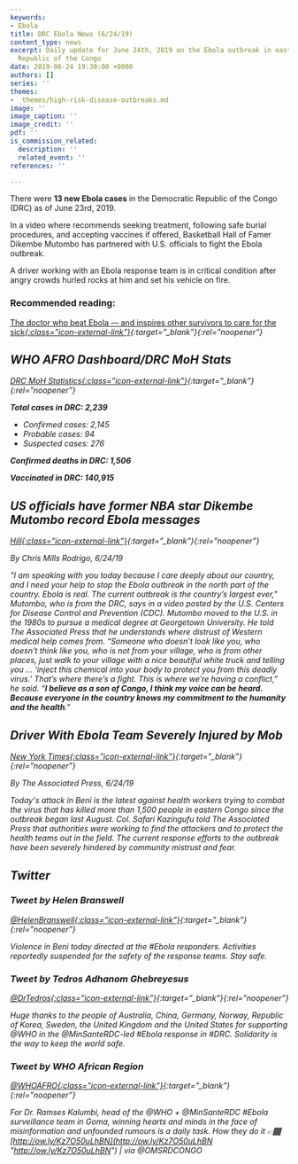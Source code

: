 ```yaml
---
keywords:
- Ebola
title: DRC Ebola News (6/24/19)
content_type: news
excerpt: Daily update for June 24th, 2019 on the Ebola outbreak in eastern Democratic
  Republic of the Congo
date: 2019-06-24 19:30:00 +0000
authors: []
series: ''
themes:
- _themes/high-risk-disease-outbreaks.md
image: ''
image_caption: ''
image_credit: ''
pdf: ''
is_commission_related:
  description: ''
  related_event: ''
references: ''

---
```

There were **13 new Ebola cases** in the Democratic Republic of the Congo (DRC) as of June 23rd, 2019.

In a video where recommends seeking treatment, following safe burial procedures, and accepting vaccines if offered, Basketball Hall of Famer Dikembe Mutombo has partnered with U.S. officials to fight the Ebola outbreak.

A driver working with an Ebola response team is in critical condition after angry crowds hurled rocks at him and set his vehicle on fire.

### Recommended reading: 

[The doctor who beat Ebola — and inspires other survivors to care for the sick<i/>{:class=”icon-external-link”}](https://www.nature.com/articles/d41586-019-01979-w){:target=”_blank”}{:rel=”noopener”}

## WHO AFRO Dashboard/DRC MoH Stats 

[DRC MoH Statistics<i/>{:class=”icon-external-link”}](https://mailchi.mp/sante.gouv.cd/ebola_kivu_23juin19?e=34c0620338){:target=”_blank”}{:rel=”noopener”}

**Total cases in DRC: 2,239**

* Confirmed cases: 2,145
* Probable cases: 94
* Suspected cases: 276

**Confirmed deaths in DRC: 1,506**

**Vaccinated in DRC: 140,915**

## US officials have former NBA star Dikembe Mutombo record Ebola messages

[Hill<i/>{:class=”icon-external-link”}](https://thehill.com/policy/healthcare/450029-us-officials-have-former-nba-star-dikembe-mutombo-record-ebola-messages){:target=”_blank”}{:rel=”noopener”}

_By Chris Mills Rodrigo, 6/24/19_

"I am speaking with you today because I care deeply about our country, and I need your help to stop the Ebola outbreak in the north part of the country. Ebola is real. The current outbreak is the country’s largest ever," Mutombo, who is from the DRC, says in a video posted by the U.S. Centers for Disease Control and Prevention (CDC). Mutombo moved to the U.S. in the 1980s to pursue a medical degree at Georgetown University. He told The Associated Press that he understands where distrust of Western medical help comes from. “Someone who doesn’t look like you, who doesn’t think like you, who is not from your village, who is from other places, just walk to your village with a nice beautiful white truck and telling you ... ‘inject this chemical into your body to protect you from this deadly virus.’ That’s where there’s a fight. This is where we’re having a conflict,” he said. “**I believe as a son of Congo, I think my voice can be heard. Because everyone in the country knows my commitment to the humanity and the health**.”

## Driver With Ebola Team Severely Injured by Mob

[New York Times<i/>{:class=”icon-external-link”}](https://www.nytimes.com/aponline/2019/06/24/world/africa/ap-af-congo-ebola-violence.html){:target=”_blank”}{:rel=”noopener”}

_By The Associated Press, 6/24/19_

Today's attack in Beni is the latest against health workers trying to combat the virus that has killed more than 1,500 people in eastern Congo since the outbreak began last August. Col. Safari Kazingufu told The Associated Press that authorities were working to find the attackers and to protect the health teams out in the field. The current response efforts to the outbreak have been severely hindered by community mistrust and fear.

## Twitter

### Tweet by Helen Branswell

[@HelenBranswell<i/>{:class=”icon-external-link”}](https://twitter.com/HelenBranswell/status/1143170240953671683){:target=”_blank”}{:rel=”noopener”}

Violence in Beni today directed at the #Ebola responders. Activities reportedly suspended for the safety of the response teams. Stay safe.

### Tweet by Tedros Adhanom Ghebreyesus

[@DrTedros<i/>{:class=”icon-external-link”}](https://twitter.com/DrTedros/status/1142837845767405569){:target=”_blank”}{:rel=”noopener”}

Huge thanks to the people of Australia, China, Germany, Norway, Republic of Korea, Sweden, the United Kingdom and the United States for supporting @WHO in the @MinSanteRDC-led #Ebola response in #DRC. Solidarity is the way to keep the world safe.

### Tweet by WHO African Region

[@WHOAFRO<i/>{:class=”icon-external-link”}](https://twitter.com/WHOAFRO/status/1143125112406847489){:target=”_blank”}{:rel=”noopener”}

For Dr. Ramses Kalumbi, head of the @WHO + @MinSanteRDC #Ebola surveillance team in Goma, winning hearts and minds in the face of misinformation and unfounded rumours is a daily task. How they do it 👉🏾[http://ow.ly/Kz7O50uLhBN](http://ow.ly/Kz7O50uLhBN "http://ow.ly/Kz7O50uLhBN") | via @OMSRDCONGO